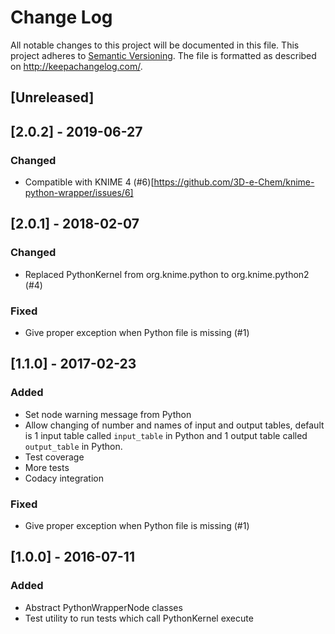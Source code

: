 # Change Log
All notable changes to this project will be documented in this file.
This project adheres to [Semantic Versioning](http://semver.org/).
The file is formatted as described on http://keepachangelog.com/.

## [Unreleased]

## [2.0.2] - 2019-06-27

### Changed

- Compatible with KNIME 4 (#6)[https://github.com/3D-e-Chem/knime-python-wrapper/issues/6]

## [2.0.1] - 2018-02-07

### Changed

* Replaced PythonKernel from org.knime.python to org.knime.python2 (#4)

### Fixed

* Give proper exception when Python file is missing (#1)

## [1.1.0] - 2017-02-23

### Added

* Set node warning message from Python
* Allow changing of number and names of input and output tables,
  default is 1 input table called `input_table` in Python
  and 1 output table called `output_table` in Python.
* Test coverage
* More tests
* Codacy integration

### Fixed

* Give proper exception when Python file is missing (#1)

## [1.0.0] - 2016-07-11

### Added

* Abstract PythonWrapperNode classes
* Test utility to run tests which call PythonKernel execute
